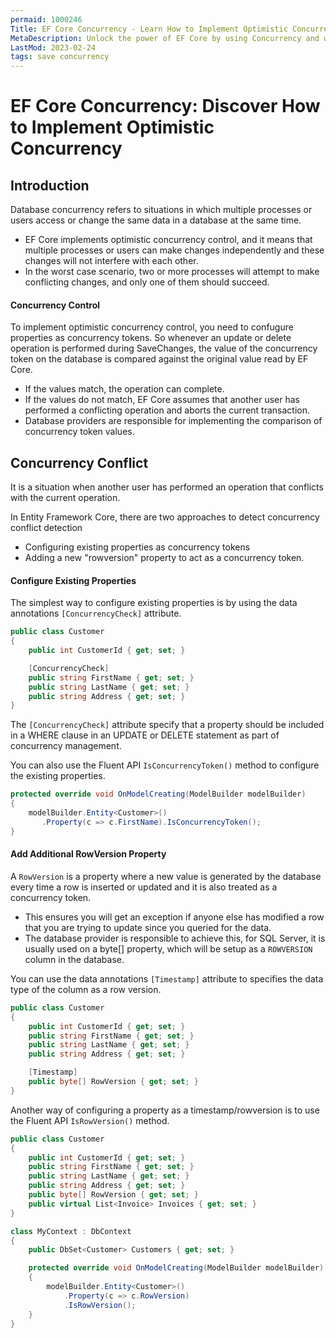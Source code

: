```yaml
---
permaid: 1000246
Title: EF Core Concurrency - Learn How to Implement Optimistic Concurrency
MetaDescription: Unlock the power of EF Core by using Concurrency and what to do when a concurrency error happens. Learn how to use a concurrency column and how to handle concurrency conflict.
LastMod: 2023-02-24
tags: save concurrency
---
```


# EF Core Concurrency: Discover How to Implement Optimistic Concurrency

## Introduction

Database concurrency refers to situations in which multiple processes or users access or change the same data in a database at the same time.

 - EF Core implements optimistic concurrency control, and it means that multiple processes or users can make changes independently and these changes will not interfere with each other. 
 - In the worst case scenario, two or more processes will attempt to make conflicting changes, and only one of them should succeed.

#### Concurrency Control

To implement optimistic concurrency control, you need to confugure properties as concurrency tokens. So whenever an update or delete operation is performed during SaveChanges, the value of the concurrency token on the database is compared against the original value read by EF Core.

 - If the values match, the operation can complete.
 - If the values do not match, EF Core assumes that another user has performed a conflicting operation and aborts the current transaction.
 - Database providers are responsible for implementing the comparison of concurrency token values.

## Concurrency Conflict

It is a situation when another user has performed an operation that conflicts with the current operation.

In Entity Framework Core, there are two approaches to detect concurrency conflict detection

 - Configuring existing properties as concurrency tokens
 - Adding a new "rowversion" property to act as a concurrency token.

#### Configure Existing Properties

The simplest way to configure existing properties is by using the data annotations `[ConcurrencyCheck]` attribute.


```csharp
public class Customer
{
    public int CustomerId { get; set; }

    [ConcurrencyCheck]
    public string FirstName { get; set; }
    public string LastName { get; set; }
    public string Address { get; set; }
}
```

The `[ConcurrencyCheck]` attribute specify that a property should be included in a WHERE clause in an UPDATE or DELETE statement as part of concurrency management.

You can also use the Fluent API `IsConcurrencyToken()` method to configure the existing properties.


```csharp
protected override void OnModelCreating(ModelBuilder modelBuilder)
{
    modelBuilder.Entity<Customer>()
       .Property(c => c.FirstName).IsConcurrencyToken();
}
```

#### Add Additional **RowVersion** Property

A `RowVersion` is a property where a new value is generated by the database every time a row is inserted or updated and it is also treated as a concurrency token. 

 - This ensures you will get an exception if anyone else has modified a row that you are trying to update since you queried for the data.
 - The database provider is responsible to achieve this, for SQL Server, it is usually used on a byte[] property, which will be setup as a `ROWVERSION` column in the database.

You can use the data annotations `[Timestamp]` attribute to specifies the data type of the column as a row version.


```csharp
public class Customer
{
    public int CustomerId { get; set; }
    public string FirstName { get; set; }
    public string LastName { get; set; }
    public string Address { get; set; }

    [Timestamp]
    public byte[] RowVersion { get; set; }
}
```

Another way of configuring a property as a timestamp/rowversion is to use the Fluent API `IsRowVersion()` method.


```csharp
public class Customer
{
    public int CustomerId { get; set; }
    public string FirstName { get; set; }
    public string LastName { get; set; }
    public string Address { get; set; }
    public byte[] RowVersion { get; set; }
    public virtual List<Invoice> Invoices { get; set; }
}

class MyContext : DbContext
{
    public DbSet<Customer> Customers { get; set; }

    protected override void OnModelCreating(ModelBuilder modelBuilder)
    {
        modelBuilder.Entity<Customer>()
            .Property(c => c.RowVersion)
            .IsRowVersion();
    }
}
```
